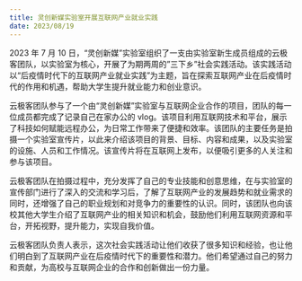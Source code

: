 ```yaml
---
title: 灵创新媒实验室开展互联网产业就业实践
date: 2023/08/19
---
```


2023 年 7 月 10 日，“灵创新媒”实验室组织了一支由实验室新生成员组成的云极客团队，以实验室为核心，开展了为期两周的”三下乡”社会实践活动。该实践活动以“后疫情时代下的互联网产业就业实践”为主题，旨在探索互联网产业在后疫情时代的作用和机遇，帮助大学生提升就业能力和创业意识。

云极客团队参与了一个由“灵创新媒”实验室与互联网企业合作的项目，团队的每一位成员都完成了记录自己在家办公的 vlog。该项目利用互联网技术和平台，展示了科技如何赋能远程办公，为日常工作带来了便捷和效率。该团队的主要任务是拍摄一个实验室宣传片，以此来介绍该项目的背景、目标、内容和成果，以及实验室的设施、人员和工作情况。该宣传片将在互联网上发布，以便吸引更多的人关注和参与该项目。

云极客团队在拍摄过程中，充分发挥了自己的专业技能和创意思维，在与实验室的宣传部门进行了深入的交流和学习后，了解了互联网产业的发展趋势和就业需求的同时，还增强了自己的职业规划和对竞争力的重要性的认识。同时，该团队也向该校其他大学生介绍了互联网产业的相关知识和机会，鼓励他们利用互联网资源和平台，开拓视野，提升能力，实现自我价值。

云极客团队负责人表示，这次社会实践活动让他们收获了很多知识和经验，也让他们明白到了互联网产业在后疫情时代下的重要性和潜力。他们希望通过自己的努力和贡献，为高校与互联网企业的合作和创新做出一份力量。
